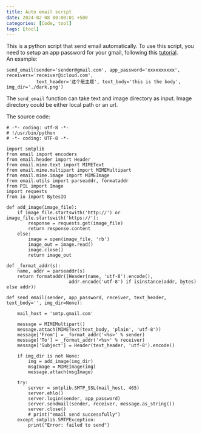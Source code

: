 ```yaml
---
title: Auto email script
date: 2024-02-08 00:00:01 +500
categories: [Code, tool]
tags: [tool]
---
```

This is a python script that send email automatically. To use this script, you need to setup an app password for your gmail, following this [tutorial](https://support.google.com/accounts/answer/185833).<br /> 
An example:
```
send_email(sender='sender@gmail.com', app_password='xxxxxxxxxx', receivers='receiver@icloud.com',
           text_header='这个是主题', text_body='this is the body', img_dir='./dark.png')
```
The `send_email` function can take text and image directory as input. Image directory could be either local path or an url. 

The source code:
```
# -*- coding: utf-8 -*-
# !/usr/bin/python
# -*- coding: UTF-8 -*-

import smtplib
from email import encoders
from email.header import Header
from email.mime.text import MIMEText
from email.mime.multipart import MIMEMultipart
from email.mime.image import MIMEImage
from email.utils import parseaddr, formataddr
from PIL import Image
import requests
from io import BytesIO

def add_image(image_file):
    if image_file.startswith('http://') or image_file.startswith('https://'):
        response = requests.get(image_file)
        return response.content
    else:
        image = open(image_file, 'rb')
        image_out = image.read()
        image.close()
        return image_out

def _format_addr(s):
    name, addr = parseaddr(s)
    return formataddr((Header(name, 'utf-8').encode(),
                       addr.encode('utf-8') if isinstance(addr, bytes) else addr))

def send_email(sender, app_password, receiver, text_header, text_body='', img_dir=None):

    mail_host = 'smtp.gmail.com'

    message = MIMEMultipart()
    message.attach(MIMEText(text_body, 'plain', 'utf-8'))
    message['From'] = _format_addr('<%s>' % sender)
    message['To'] = _format_addr('<%s>' % receiver)
    message['Subject'] = Header(text_header, 'utf-8').encode()

    if img_dir is not None:
        img = add_image(img_dir)
        msgImage = MIMEImage(img)
        message.attach(msgImage)

    try:
        server = smtplib.SMTP_SSL(mail_host, 465)
        server.ehlo()
        server.login(sender, app_password)
        server.sendmail(sender, receiver, message.as_string())
        server.close()
        # print("email send successfully")
    except smtplib.SMTPException:
        print("Error: failed to send")
```
